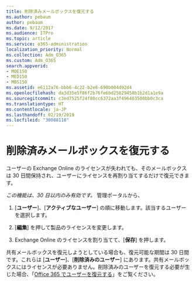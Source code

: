 ```yaml
---
title: 削除済みメールボックスを復元する
ms.author: pebaum
author: pebaum
ms.date: 9/12/2017
ms.audience: ITPro
ms.topic: article
ms.service: o365-administration
localization_priority: Normal
ms.collection: Adm_O365
ms.custom: Adm_O365
search.appverid:
- MOE150
- MED150
- MBS150
ms.assetid: e6112a76-bbb6-4c22-b2e6-690b004d92d4
ms.openlocfilehash: da3d35e5f86f2b76fe6bd25829458b1b2d1a1e9a
ms.sourcegitcommit: c3ed7525f24f80cc6372aa3f496463500bb0c3ca
ms.translationtype: HT
ms.contentlocale: ja-JP
ms.lasthandoff: 02/19/2019
ms.locfileid: "30088118"
---
```

# <a name="restore-a-deleted-mailbox"></a>削除済みメールボックスを復元する

ユーザーの Exchange Online のライセンスが失われても、そのメールボックスは 30 日間保持され、ユーザーにライセンスを再割り当てするだけで復元できます。
  
 *この機能は、30 日以内のみ有効です。* 管理ポータルから、 
  
1. [**ユーザー**]、[**アクティブなユーザー**] の順に移動します。該当するユーザーを選択します。 
    
2. [**編集**] を押して製品のライセンスを変更します。 
    
3. Exchange Online のライセンスを割り当てて、[**保存**] を押します。
    
共有メールボックスを復元しようとしている場合も、復元可能な期間は 30 日間です。これらは [**ユーザー**]、[**削除済みのユーザー**] にあります。共有メールボックスにはライセンスが必要ありません。削除済みのユーザーを復元する必要が生じた場合、「[Office 365 でユーザーを復元する](https://docs.microsoft.com/ja-JP/office365/admin/add-users/restore-user)」をご覧ください。
  

